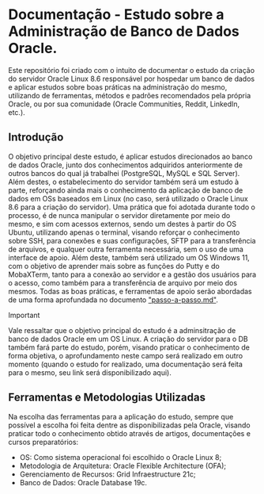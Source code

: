 # Documentação - Estudo sobre a Administração de Banco de Dados Oracle.
Este repositório foi criado com o intuito de documentar o estudo da criação do servidor Oracle Linux 8.6 responsável por hospedar um banco de dados e aplicar estudos sobre boas práticas na administração do mesmo, utilizando de ferramentas, métodos e padrões recomendados pela própria Oracle, ou por sua comunidade (Oracle Communities, Reddit, LinkedIn, etc.).
## Introdução
O objetivo principal deste estudo, é aplicar estudos direcionados ao banco de dados Oracle, junto dos conhecimentos adquiridos anteriormente de outros bancos do qual já trabalhei (PostgreSQL, MySQL e SQL Server). Além destes, o estabelecimento do servidor também será um estudo à parte, reforçando ainda mais o conhecimento da aplicação de banco de dados em OSs baseados em Linux (no caso, será utilizado o Oracle Linux 8.6 para a criação do servidor).
Uma prática que foi adotada durante todo o processo, é de nunca manipular o servidor diretamente por meio do mesmo, e sim com acessos externos, sendo um destes à partir do OS Ubuntu, utilizando apenas o terminal, visando reforçar o conhecimento sobre SSH, para conexões e suas configurações, SFTP para a transferência de arquivos, e qualquer outra ferramenta necessária, sem o uso de uma interface de apoio. Além deste, também será utilizado um OS Windows 11, com o objetivo de aprender mais sobre as funções do Putty e do MobaXTerm, tanto para a conexão ao servidor e a gestão dos usuários para o acesso, como também para a transferência de arquivo por meio dos mesmos.
Todas as boas práticas, e ferramentas de apoio serão abordadas de uma forma aprofundada no documento ["passo-a-passo.md"](https://github.com/oherikee/oracle_linux_9/blob/main/passo-a-passo.md).
> [!Important]
> Vale ressaltar que o objetivo principal do estudo é a adminsitração de banco de dados Oracle em um OS Linux. A criação do servidor para o DB também fará parte do estudo, porém, visando praticar o conhecimento de forma objetiva, o aprofundamento neste campo será realizado em outro momento (quando o estudo for realizado, uma documentação será feita para o mesmo, seu link será disponibilizado aqui).
## Ferramentas e Metodologias Utilizadas
Na escolha das ferramentas para a aplicação do estudo, sempre que possível a escolha foi feita dentre as disponibilizadas pela Oracle, visando praticar todo o conhecimento obtido através de artigos, documentações e cursos preparatórios:
- OS: Como sistema operacional foi escolhido o Oracle Linux 8;
- Metodologia de Arquitetura: Oracle Flexible Architecture (OFA);
- Gerenciamento de Recursos: Grid Infraestructure 21c;
- Banco de Dados: Oracle Database 19c.
